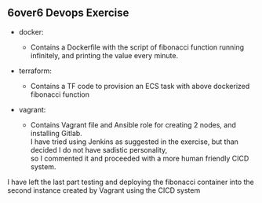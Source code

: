 ## 6over6 Devops Exercise

* docker:
  * Contains a Dockerfile with the script of fibonacci function running infinitely, and printing the value every minute.

* terraform:
  * Contains a TF code to provision an ECS task with above dockerized fibonacci function

* vagrant:
  * Contains Vagrant file and Ansible role for creating 2 nodes, and installing Gitlab.  
    I have tried using Jenkins as suggested in the exercise, 
    but than decided I do not have sadistic personality,  
    so I commented it and proceeded with a more human friendly CICD system.

I have left the last part testing and deploying the fibonacci container into the second instance created by Vagrant using the CICD system 